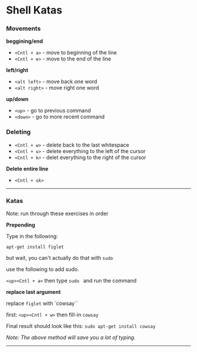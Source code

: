 # Shell Katas

### Movements


**beggining/end**

* `<Cntl + a>` - move to beginning of the line
* `<Cntl + e>` - move to the end of the line


**left/right**
* `<alt left>` - move back one word
* `<alt right>` - move right one word


**up/down**
* `<up>` - go to previous command
* `<down>` - go to more recent command

### Deleting 

* `<Cntl + w>` - delete back to the last whitespace
* `<Cntl + u>` - delete everything to the left of the cursor
* `<Cntl + k>` - delet everything to the right of the cursor

**Delete entire line**

* `<Cntl + uk>`

---

### Katas

Note: run through these exercises in order

**Prepending**

Type in the following:

`apt-get install figlet`

but wait, you can't actually do that with `sudo`

use the following to add sudo.

`<up><Cntl + a>` then type `sudo ` and run the command


**replace last argument**

replace `figlet` with `cowsay``

first: `<up><Cntl + w>` then fill-in `cowsay` 

Final result should look like this:
`sudo apt-get install cowsay`

*Note: The above method will save you a lot of typing.*


---
